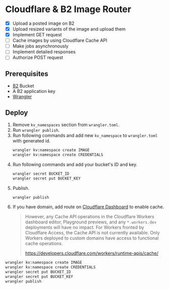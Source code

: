 # Cloudflare & B2 Image Router

- [x] Upload a posted image on B2
- [x] Upload resized variants of the image and upload them
- [x] Implement GET request
- [ ] Cache images by using Cloudflare Cache API
- [ ] Make jobs asynchronously
- [ ] Implement detailed responses
- [ ] Authorize POST request

## Prerequisites

- [B2](https://www.backblaze.com/) Bucket
- A B2 application key
- [Wrangler](https://developers.cloudflare.com/workers/cli-wrangler/)

## Deploy

1. Remove `kv_namespaces` section from `wrangler.toml`.
2. Run `wrangler publish`.
3. Run following commands and add new `kv_namespace` to `wrangler.toml` with generated id.
   ```bash
   wrangler kv:namespace create IMAGE
   wrangler kv:namespace create CREDENTIALS
   ```
4. Run following commands and add your bucket's ID and key.
   ```bash
   wrangler secret BUCKET_ID
   wrangler secret put BUCKET_KEY
   ```
5. Publish.
   ```bash
   wrangler publish
   ```
6. If you have domain, add route on [Cloudflare Dashboard](https://dash.cloudflare.com/) to enable cache.
   > However, any Cache API operations in the Cloudflare Workers dashboard editor, Playground previews, and any `*.workers.dev` deployments will have no impact. For Workers fronted by Cloudflare Access, the Cache API is not currently available. Only Workers deployed to custom domains have access to functional cache operations.
   >
   > https://developers.cloudflare.com/workers/runtime-apis/cache/

```bash
wrangler kv:namespace create IMAGE
wrangler kv:namespace create CREDENTIALS
wrangler secret put BUCKET_ID
wrangler secret put BUCKET_KEY
wrangler publish
```
